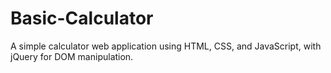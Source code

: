 # Basic-Calculator
 A simple calculator web application using HTML, CSS, and JavaScript, with jQuery for DOM manipulation.
